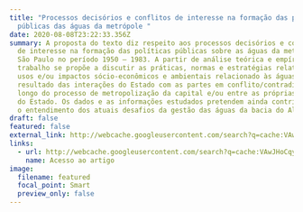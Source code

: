 ```yaml
---
title: "Processos decisórios e conflitos de interesse na formação das políticas
  públicas das águas da metrópole "
date: 2020-08-08T23:22:33.356Z
summary: A proposta do texto diz respeito aos processos decisórios e conflitos
  de interesse na formação das políticas públicas sobre as águas da metrópole de
  São Paulo no período 1950 – 1983. A partir de análise teórica e empírica, o
  trabalho se propõe a discutir as práticas, normas e estratégias relativas aos
  usos e/ou impactos sócio-econômicos e ambientais relacionado às águas,
  resultado das interações do Estado com as partes em conflito/contradição ao
  longo do processo de metropolização da capital e/ou entre as próprias partes
  do Estado. Os dados e as informações estudados pretendem ainda contribuir com
  o entendimento dos atuais desafios da gestão das águas da bacia do Alto Tietê.
draft: false
featured: false
external_link: http://webcache.googleusercontent.com/search?q=cache:VAwJHoCqy-0J:www3.sp.senac.br/hotsites/blogs/InterfacEHS/wp-content/uploads/2013/08/1_SE_INTER_vol5n3.pdf+&cd=1&hl=pt-BR&ct=clnk&gl=br
links:
  - url: http://webcache.googleusercontent.com/search?q=cache:VAwJHoCqy-0J:www3.sp.senac.br/hotsites/blogs/InterfacEHS/wp-content/uploads/2013/08/1_SE_INTER_vol5n3.pdf+&cd=1&hl=pt-BR&ct=clnk&gl=br
    name: Acesso ao artigo
image:
  filename: featured
  focal_point: Smart
  preview_only: false
---
```

